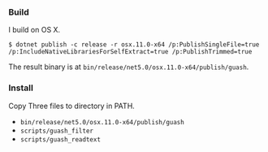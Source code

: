 ### Build

I build on OS X.

```
$ dotnet publish -c release -r osx.11.0-x64 /p:PublishSingleFile=true /p:IncludeNativeLibrariesForSelfExtract=true /p:PublishTrimmed=true
```

The result binary is at `bin/release/net5.0/osx.11.0-x64/publish/guash`.

### Install

Copy Three files to directory in PATH.

- `bin/release/net5.0/osx.11.0-x64/publish/guash`
- `scripts/guash_filter`
- `scripts/guash_readtext`
